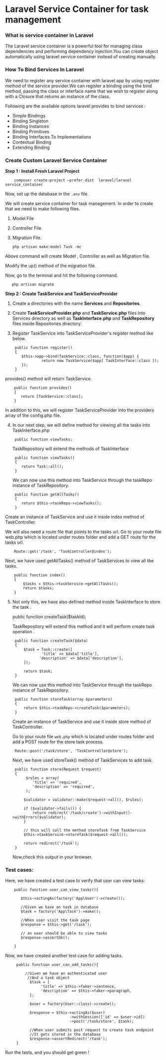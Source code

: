 # Laravel Service Container for task management

### What is service container in Laravel

The Laravel service container is a powerful tool for managing class dependencies and performing dependency injection.You can create object automatically using laravel service container instead of creating manually.

### How To Bind Services In Laravel
We need to register any service container with laravel app by using register method of the service provider.We can register a binding using the bind method, passing the class or interface name that we wish to register along with a Closure that returns an instance of the class.

Following are the available options laravel provides to bind services :

- Simple Bindings
- Binding Singleton
- Binding Instances
- Binding Primitives
- Binding Interfaces To Implementations
- Contextual Binding
- Extending Binding

### Create Custom Laravel Service Container

**Step 1 : Install Fresh Laravel Project**

        composer create-project –prefer-dist  laravel/laravel service_container

Now, set up the database in the ``.env`` file.

We will create service container for task management. In order to create that we need to make following files.

1. Model File

2. Controller File

3. Migration File.
    

       php artisan make:model Task -mc

Above command will create Model , Controller as well as Migration file.

Modify the up() method of the migration file.

Now, go to the terminal and hit the following command.

       php artisan migrate
  
**Step 2 : Create TaskService and TaskServiceProvider**

1. Create a directories with the name **Services** and **Repositories**.
2. Create **TaskServiceProvider.php** and **TaskService.php** files into Services directory as well as **TaskInterface.php** and **TaskRepository** files inside Repositories directory.
3. Register TaskService into TaskServiceProvider's register method like below.


        public function register()
        {
           $this->app->bind(TaskService::class, function($app) {
                    return new TaskService($app[ TaskInterface::class ]);
           });
        }
        
provides() method will return TaskService.
 
        public function provides()
        {
           return [TaskService::class];
        }
        
In addition to this, we will register TaskServiceProvider into the providers array of the config.php file.

4. In our next step, we will define method for viewing all the tasks into TaskInterface.php


        public function viewTasks;
     
   TaskRepository will extend the methods of TaskInterface

        public function viewTasks()
        {
           return Task::all();
        }
        
   We can now use this method into TaskService through the taskRepo instance of TaskRepository.

        public function getAllTasks()
        {
           return $this->taskRepo->viewTasks();
        }

  Create an instance of TaskService and use it inside index method of TaskController.

   We will also need a route file that points to the tasks url. Go to your route file web.php which is located under routes folder and add a GET route for the tasks url.
    
        Route::get('/task', 'TaskController@index');

  Next, we have used getAllTasks() method of TaskServices to view all the tasks.

        public function index()
        {
            $tasks = $this->taskService->getAllTasks();
            return $tasks;
        }
        
5. Not only this, we have also defined method inside TaskInterface to store the task .

    
    public function createTask($taskId);

   TaskRepository will extend this method and it will perform create task operation .

        public function createTask($data)
        {
            $task = Task::create([
                    'title' => $data['title'],
                   'description' => $data['description'],
            ]);
               
            return $task;
        }
   
   We can now use this method into TaskService through the taskRepo instance of TaskRepository.

        public function storeTask(array $parameters)
        {
            return $this->taskRepo->createTask($parameters);
        }
    
   Create an instance of TaskService and use it inside store method of TaskController.
   
   Go to your route file ``web.php`` which is located under routes folder and add a POST route for the store task process.
       
        Route::post('/task/store', 'TaskController@store');
   
   Next, we have used storeTask() method of TaskServices to add task.

        public function store(Request $request)
        {
             $rules = array(
                'title' => 'required',
                'description' => 'required',
             );
    
            $validator = validator::make($request->all(), $rules);
    
            if ($validator->fails()) {
                return redirect('/task/create')->withInput()->withErrors($validator);
            }
            
            // this will call the method storeTask from TaskService
            $this->taskService->storeTask($request->all());
    
            return redirect('/task');
        }

   Now,check this output in your browser.

### Test cases:

Here, we have created a test case to verify that user can view tasks:

        public function user_can_view_tasks(){
                    
           $this->actingAs(factory('App\User')->create());
                    
           //Given we have an task in database
           $task = factory('App\Task')->make();
            
           //When user visit the task page
           $response = $this->get('/task'); 
            
           // an user should be able to view tasks
           $response->assertOk();
            
        }
    
Now, we have created another test case for adding tasks.

         public function user_can_add_tasks(){
            
             //Given we have an authenticated user
              //And a task object
               $task = [
                    'title' => $this->faker->sentence,
                    'description' => $this->faker->paragraph,
               ];
            
               $user = factory(User::class)->create();
            
               $response = $this->actingAs($user)
                                 ->withSession(['id' => $user->id])
                                 ->post('/task/store', $task);
            
               //When user submits post request to create task endpoint
               //It gets stored in the database
               $response->assertRedirect('/task');
         }

Run the tests, and you should get green !

